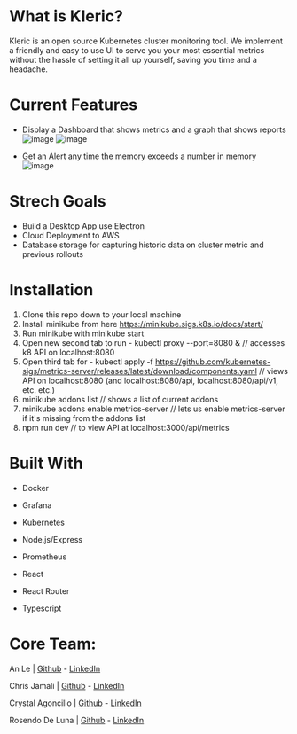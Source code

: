 # What is Kleric?

Kleric is an open source Kubernetes cluster monitoring tool. We implement a friendly and easy to use UI to serve you your most essential metrics without the hassle of setting it all up yourself, saving you time and a headache. 

# Current Features
- Display a Dashboard that shows metrics and a graph that shows reports
![image](https://user-images.githubusercontent.com/104526811/189206473-d1f8c31d-db88-4223-86d6-c8247b2da31d.png)
![image](https://user-images.githubusercontent.com/104526811/189206532-1b00f91d-5045-49af-8461-bcc4c1673358.png)


- Get an Alert any time the memory exceeds a number in memory
![image](https://user-images.githubusercontent.com/104526811/189206559-5bbd2e51-dd1a-4d4e-9959-89abfbcc7a01.png)


# Strech Goals
- Build a Desktop App use Electron
- Cloud Deployment to AWS
- Database storage for capturing historic data on cluster metric and previous rollouts
# Installation
1. Clone this repo down to your local machine
2. Install minikube from here https://minikube.sigs.k8s.io/docs/start/
3. Run minikube with minikube start
4. Open new second tab to run - kubectl proxy --port=8080 & // accesses k8 API on localhost:8080
5. Open third tab for  - kubectl apply -f https://github.com/kubernetes-sigs/metrics-server/releases/latest/download/components.yaml // views API on localhost:8080 (and localhost:8080/api, localhost:8080/api/v1, etc. etc.)
6. minikube addons list            // shows a list of current addons
7. minikube addons enable metrics-server    // lets us enable metrics-server if it's missing from the addons list
8. npm run dev // to view API at localhost:3000/api/metrics
# Built With

* Docker

* Grafana

* Kubernetes

* Node.js/Express

* Prometheus

* React

* React Router

* Typescript

# Core Team:
An Le | [Github](https://github.com/AnLelol) - [LinkedIn](https://www.linkedin.com/in/anlelol/)

Chris Jamali | [Github](https://github.com/chrisjamali) - [LinkedIn](https://www.linkedin.com/in/chris-jamali-b740521b7/)  

Crystal Agoncillo | [Github](https://github.com/cagoncil) - [LinkedIn](https://www.linkedin.com/in/agoncillo/)  

Rosendo De Luna | [Github](https://github.com/Rosend0) - [LinkedIn](https://www.linkedin.com/in/rosendo-isra-deluna/)
